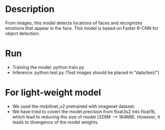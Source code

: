 # Description  
From images, this model detects locations of faces and recognizes emotions that appear in the face. This model is based on Faster R-CNN for object detection.

# Run
* Training the model: python train.py
* Inference: python test.py (Test images should be placed in "data/test/")  
  
# For light-weight model
* We used the mobilinet_v2 pretrained with imagenet dataset. 
* We have tried to covert the model precision from float3s2 into float16, which lead to reducing the size of model (329M --> 164MB). However, it leads to divergence of the model weights.

 